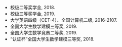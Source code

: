 - 校级二等奖学金, 2018.
- 校级三等奖学金, 2019.
- 大学英语四级（CET-4）、全国计算机二级, 2016-2107.
- 全国大学生数学建模三等奖, 2019.
- 全国大学生数学竞赛二等奖, 2019.
- “认证杯”全国大学生数学建模三等奖, 2018.
